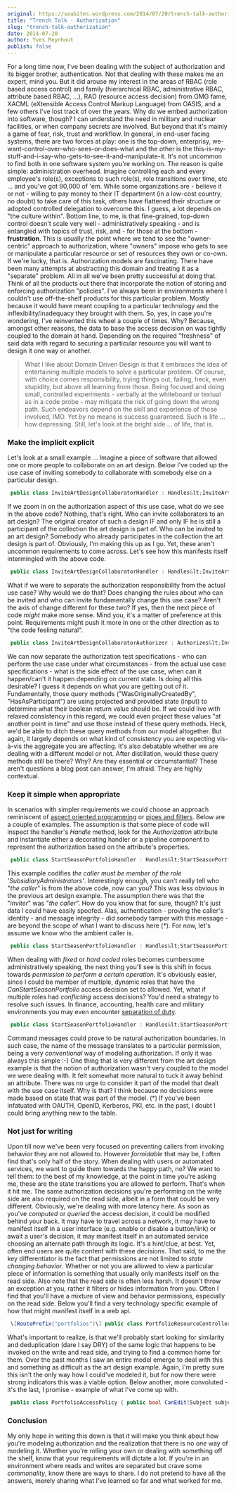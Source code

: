 ```yaml
---
original: https://seabites.wordpress.com/2014/07/20/trench-talk-authorization/
title: "Trench Talk - Authorization"
slug: "trench-talk-authorization"
date: 2014-07-20
author: Yves Reynhout
publish: false
---
```

For a long time now, I've been dealing with the subject of authorization and its bigger brother, authentication. Not that dealing with these makes me an expert, mind you. But it did arouse my interest in the areas of RBAC (role based access control) and family (hierarchical RBAC, administrative RBAC, attribute based RBAC, ...), RAD (resource access decision) from OMG fame, XACML (eXtensible Access Control Markup Language) from OASIS, and a few others I've lost track of over the years. Why do we embed authorization into software, though? I can understand the need in military and nuclear facilities, or when company secrets are involved. But beyond that it's mainly a game of fear, risk, trust and workflow. In general, in end-user facing systems, there are two forces at play: one is the top-down, enterprisy, we-want-control-over-who-sees-or-does-what and the other is the this-is-my-stuff-and-i-say-who-gets-to-see-it-and-manipulate-it. It's not uncommon to find both in one software system you're working on. The reason is quite simple: administration overhead. Imagine controlling each and every employee's role(s), exceptions to such role(s), role transitions over time, etc ... and you've got 90,000 of 'em. While some organizations are - believe it or not - willing to pay money to their IT department (in a low-cost country, no doubt) to take care of this task, others have flattened their structure or adopted controlled delegation to overcome this. I guess, a lot depends on "the culture within". Bottom line, to me, is that fine-grained, top-down control doesn't scale very well - administratively speaking - and is entangled with topics of trust, risk, and - for those at the bottom - **frustration**. This is usually the point where we tend to see the "owner-centric" approach to authorization, where "owners" impose who gets to see or manipulate a particular resource or set of resources they own or co-own. If we're lucky, that is. Authorization models are fascinating. There have been many attempts at abstracting this domain and treating it as a "separate" problem. All in all we've been pretty successful at doing that. Think of all the products out there that incorporate the notion of storing and enforcing authorization "policies". I've always been in environments where I couldn't use off-the-shelf products for this particular problem. Mostly because it would have meant coupling to a particular technology and the inflexibility/inadequacy they brought with them. So, yes, in case you're wondering, I've reinvented this wheel a couple of times. Why? Because, amongst other reasons, the data to base the access decision on was tightly coupled to the domain at hand. Depending on the required "freshness" of said data with regard to securing a particular resource you will want to design it one way or another.

> What I like about Domain Driven Design is that it embraces the idea of entertaining multiple models to solve a particular problem. Of course, with choice comes responsibility, trying things out, failing, heck, even stupidity, but above all learning from those. Being focused and doing small, controlled experiments - verbally at the whiteboard or textual as in a code probe - may mitigate the risk of going down the wrong path. Such endeavors depend on the skill and experience of those involved, IMO. Yet by no means is success guaranteed. Such is life ... how depressing. Still, let's look at the bright side ... of life, that is.

### Make the implicit explicit

Let's look at a small example ... Imagine a piece of software that allowed one or more people to collaborate on an art design. Below I've coded up the use case of inviting somebody to collaborate with somebody else on a particular design. 

```csharp
 public class InviteArtDesignCollaboratorHandler : Handles&lt;InviteArtDesignCollaborator&gt; { //invite somebody to collaborate with you on a certain art design. public void Handle(InviteArtDesignCollaborator message) { var inviter = this.personRepository.Get(new PersonId(message.InviterId)); var invitee = this.personRepository.Get(new PersonId(message.InviteeId)); var artDesign = this.artDesignRepository.Get(new ArtDesignId(message.ArtDesignId)); var invitation = artDesign.InviteCollaborator(inviter, invitee); this.invitationRepository.Add(invitation); } } 
```

 If we zoom in on the authorization aspect of this use case, what do we see in the above code? Nothing, that's right. Who can invite collaborators to an art design? The original creator of such a design IF and only IF he is still a participant of the collection the art design is part of. Who can be invited to an art design? Somebody who already participates in the collection the art design is part of. Obviously, I'm making this up as I go. Yet, these aren't uncommon requirements to come across. Let's see how this manifests itself intermingled with the above code. 

```csharp
 public class InviteArtDesignCollaboratorHandler : Handles&lt;InviteArtDesignCollaborator&gt; { //invite somebody to collaborate with you on a certain art design. public void Handle(InviteArtDesignCollaborator message) { var inviter = this.personRepository.Get(new PersonId(message.InviterId)); var invitee = this.personRepository.Get(new PersonId(message.InviteeId)); var artDesign = this.artDesignRepository.Get(new ArtDesignId(message.ArtDesignId)); var collection = this.collectionRepository.Get(artDesign.CollectionId); if (!artDesign.WasOriginallyCreatedBy(inviter)) throw new NotAuthorizedException("The inviter is not the original creator of the art design."); if (!collection.HasAsParticipant(inviter)) throw new NotAuthorizedException("The inviter is not a participant of the collection the art design is part of."); if (!collection.HasAsParticipant(invitee)) throw new NotAuthorizedException("The invitee is not a participant of the collection the art design is part of."); var invitation = artDesign.InviteCollaborator(inviter, invitee); this.invitationRepository.Add(invitation); } } 
```

 What if we were to separate the authorization responsibility from the actual use case? Why would we do that? Does changing the rules about who can be invited and who can invite fundamentally change this use case? Aren't the axis of change different for these two? If yes, then the next piece of code *might* make more sense. Mind you, it's a matter of preference at this point. Requirements might push it more in one or the other direction as to "the code feeling natural". 

```csharp
 public class InviteArtDesignCollaboratorAuthorizer : Authorizes&lt;InviteArtDesignCollaborator&gt; { //invite somebody to collaborate with you on a certain art design. public void Authorize(InviteArtDesignCollaborator message) { var inviter = this.personRepository.Get(new PersonId(message.InviterId)); var invitee = this.personRepository.Get(new PersonId(message.InviteeId)); var artDesign = this.artDesignRepository.Get(new ArtDesignId(message.ArtDesignId)); var collection = this.collectionRepository.Get(artDesign.CollectionId); if (!artDesign.WasOriginallyCreatedBy(inviter)) throw new NotAuthorizedException("The inviter is not the original creator of the art design."); if (!collection.HasAsParticipant(inviter)) throw new NotAuthorizedException("The inviter is not a participant of the collection the art design is part of."); if (!collection.HasAsParticipant(invitee)) throw new NotAuthorizedException("The invitee is not a participant of the collection the art design is part of."); } } public class InviteArtDesignCollaboratorHandler : Handles&lt;InviteArtDesignCollaborator&gt; { //invite somebody to collaborate with you on a certain art design. public void Handle(InviteArtDesignCollaborator message) { var inviter = this.personRepository.Get(new PersonId(message.InviterId)); var invitee = this.personRepository.Get(new PersonId(message.InviteeId)); var artDesign = this.artDesignRepository.Get(new ArtDesignId(message.ArtDesignId)); var invitation = artDesign.InviteCollaborator(inviter, invitee); this.invitationRepository.Add(invitation); } } 
```

 We can now separate the authorization test specifications - who can perform the use case under what circumstances - from the actual use case specifications - what is the side effect of the use case, when can it happen/can't it happen depending on current state. Is doing all this desirable? I guess it depends on what you are getting out of it. Fundamentally, those query methods ("WasOriginallyCreatedBy", "HasAsParticipant") are using projected and provided state (input) to determine what their boolean return value should be. If we could live with relaxed consistency in this regard, we could even project these values "at another point in time" and use those instead of these query methods. Heck, we'd be able to ditch these query methods from our model altogether. But again, it largely depends on what kind of consistency you are expecting vis-à-vis the aggregate you are affecting. It's also debatable whether we are dealing with a different model or not. After distillation, would these query methods still be there? Why? Are they essential or circumstantial? These aren't questions a blog post can answer, I'm afraid. They are highly contextual.

### Keep it simple when appropriate

In scenarios with simpler requirements we could choose an approach reminiscent of [aspect oriented programming](http://en.wikipedia.org/wiki/Aspect-oriented_programming "Aspect oriented programming") or [pipes and filters](http://www.eaipatterns.com/PipesAndFilters.html "Pipes and filters"). Below are a couple of examples. The assumption is that some piece of code will inspect the handler's *Handle* method, look for the *Authorization* attribute and instantiate either a decorating handler or a pipeline component to represent the authorization based on the attribute's properties. 

```csharp
 public class StartSeasonPortfolioHandler : Handles&lt;StartSeasonPortfolio&gt; { //start a new season portfolio for a subsidiary. \[Authorize(Role="SubsidiaryAdministrators")\] public void Handle(StartSeasonPortfolio message) { var subsidiaryId = new SubsidiaryId(message.SubsidiaryId); var season = Season.From(subsidiary, message.Season); if (this.portfolioRepository.HasPortfolioForSeason(subsidiaryId, season)) throw new SeasonPortfolioAlreadyStartedException("A portfolio was already started for the specified season of the subsidiary."); var subsidiary = this.subsidiaryRepository(subsidiaryId); var portfolio = subsidiary.StartPortfolio(new PortfolioId(message.PortfolioId), new PortfolioName(message.Name), season); this.portfolioRepository.Add(porfolio); } } 
```

 This example codifies *the caller must be member of the role 'SubsidiaryAdministrators'*. Interestingly enough, you can't really tell who "*the caller*" is from the above code, now can you? This was less obvious in the previous art design example. The assumption there was that the "*inviter*" was "*the caller*". How do you know that for sure, though? It's just data I could have easily spoofed. Alas, authentication - proving the caller's identity - and message integrity - did somebody tamper with this message - are beyond the scope of what I want to discuss here (\*). For now, let's assume we know who the ambient caller is. 

```csharp
 public class StartSeasonPortfolioHandler : Handles&lt;StartSeasonPortfolio&gt; { //start a new season portfolio for a subsidiary. \[Authorize(Permission="CanStartSeasonPortfolio")\] public void Handle(StartSeasonPortfolio message) { //ommitted for brevity - same as above } } 
```

 When dealing with *fixed* or *hard coded* roles becomes cumbersome administratively speaking, the next thing you'll see is this shift in focus towards *permission to perform a certain operation*. It's obviously easier, since I could be member of multiple, dynamic roles that have the *CanStartSeasonPortfolio* access decision set to allowed. Yet, what if multiple roles had *conflicting* access decisions? You'd need a strategy to resolve such issues. In finance, accounting, health care and military environments you may even encounter [separation of duty](http://en.wikipedia.org/wiki/Separation_of_duties "Separation of duty"). 

```csharp
 public class StartSeasonPortfolioHandler : Handles&lt;StartSeasonPortfolio&gt; { //start a new season portfolio for a subsidiary. \[Authorize\] public void Handle(StartSeasonPortfolio message) { //ommitted for brevity - same as above } } 
```

 Command messages could prove to be natural authorization boundaries. In such case, the name of the message translates to a particular permission, being a very *conventional* way of modeling authorization. If only it was always this simple :-) One thing that is very different from the art design example is that the notion of authorization wasn't very coupled to the model we were dealing with. It felt somewhat more natural to tuck it away behind an attribute. There was no urge to consider it part of the model that dealt with the use case itself. Why is that? I think because no decisions were made based on state that was part of the model. (\*) If you've been infatuated with OAUTH, OpenID, Kerberos, PKI, etc. in the past, I doubt I could bring anything new to the table.

### Not just for writing

Upon till now we've been very focused on preventing callers from invoking behavior they are not allowed to. However *formidable* that may be, I often find that's only half of the story. When dealing with users or automated services, we want to guide them towards the happy path, no? We want to tell them: to the best of my knowledge, at the point in time you're asking me, these are the state transitions you are allowed to perform. That's when it hit me. The same authorization decisions you're performing on the write side are also required on the read side, albeit in a form that could be very different. Obviously, we're dealing with more latency here. As soon as you've *computed* or *queried* the access decision, it could be modified behind your back. It may have to travel across a network, it may have to manifest itself in a user interface (e.g. enable or disable a button/link) or await a user's decision, it may manifest itself in an automated service choosing an alternate path through its logic. It's a hint/clue, at best. Yet, often end users are quite content with these decisions. That said, to me the key differentiator is the fact that permissions are not limited to *state changing behavior*. Whether or not you are allowed to view a particular piece of information is something that usually only manifests itself on the read side. Also note that the read side is often less harsh. It doesn't throw an exception at you, rather it filters or hides information from you. Often I find that you'll have a mixture of view and behavior permissions, especially on the read side. Below you'll find a very technology specific example of how that might manifest itself in a web api. 

```csharp
 \[RoutePrefix("portfolios")\] public class PortfolioResourceController : ApiController { \[Route("{id}")\] public IHttpActionResult Get(string id) { var identity = new ClaimsIdentity(RequestContext.Principal.Identity); return this.portfolioQueries. ById(id). Select(\_ =&gt; Ok(\_.CompleteAuthorization(identity, this.Url))). DefaultIfEmpty(NotFound()). Single(); } } public class PortfolioResource { public PortfolioResource CompleteAuthorization(ClaimsIdentity identity, UrlHelper helper) { var links = new List&lt;Link&gt;(); //Note: CanEdit|Delete|ViewPortfolioItems are extension methods on ClaimsIdentity that, internally, // use claims to answer the authorization requests in a similar way as how the // write side would ask them. if(identity.CanEditPortfolio(Id)) links.Add(new Link { Rel = "edit", Href = helper.GetLink&lt;PortfolioResourceController&gt;(\_ =&gt; \_.Put(Id)) }); if(identity.CanDeletePortfolio(Id)) links.Add(new Link { Rel = "delete", Href = helper.GetLink&lt;PortfolioResourceController&gt;(\_ =&gt; \_.Delete(Id)) }); if(identity.CanViewPortfolioItems(Id)) links.Add(new Link { Rel = "items", Href = helper.GetLink&lt;PortfolioResourceController&gt;(\_ =&gt; \_.GetItems(Id)) }); return new PortfolioResource(Id, Name, Season, SubsidiaryId, links.ToArray()); } } 
```

 What's important to realize, is that we'll probably start looking for similarity and deduplication (dare I say DRY) of the same logic that happens to be invoked on the write and read side, and trying to find a common home for them. Over the past months I saw an entire model emerge to deal with this and something as difficult as the art design example. Again, I'm pretty sure this isn't the only way how I could've modeled it, but for now there were strong indicators this was a viable option. Below another, more convoluted - it's the last, I promise - example of what I've come up with. 

```csharp
 public class PortfolioAccessPolicy { public bool CanEdit(Subject subject) { return subject.CanEditPortfolio(RolePermissionSet) && subject.IsStarterOfPortfolio(StarterId); } public bool CanDelete(Subject subject) { return subject.CanDeletePortfolio(RolePermissionSet) && subject.IsStarterOfPortfolio(StarterId); } public bool CanViewItems(Subject subject) { return subject.CanViewPortfolioItems(RolePermissionSet) || subject.IsPortfolioSupervisor(); } } //Usage on the read side public class PortfolioResource { public PortfolioResource CompleteAuthorization(Subject subject, PortfolioAccessPolicy policy, UrlHelper helper) { var links = new List&lt;Link&gt;(); if(policy.CanEdit(subject)) links.Add(new Link { Rel = "edit", Href = helper.GetLink&lt;PortfolioResourceController&gt;(\_ =&gt; \_.Put(Id)) }); if(policy.CanDelete(subject)) links.Add(new Link { Rel = "delete", Href = helper.GetLink&lt;PortfolioResourceController&gt;(\_ =&gt; \_.Delete(Id)) }); if(policy.CanViewItems(subject)) links.Add(new Link { Rel = "items", Href = helper.GetLink&lt;PortfolioResourceController&gt;(\_ =&gt; \_.GetItems(Id)) }); return new PortfolioResource(Id, Name, Season, SubsidiaryId, links.ToArray()); } } //Usage on the write side public class EditPortfolioAuthorizer : Authorizes&lt;EditPortfolio&gt; { public void Authorize(Subject subject, EditPortfolio message) { var policy = this.policyRepository.Get(new PortfolioId(message.PortfolioId)); if(!policy.CanEditPortfolio(subject)) throw new NotAuthorizedException("The caller is not authorized to edit this portfolio."); } } 
```



### Conclusion

My only hope in writing this down is that it will make you think about how you're modeling authorization and the realization that there is no *one* way of modeling it. Whether you're rolling your own or dealing with something off the shelf, know that your requirements will dictate a lot. If you're in an environment where reads and writes are separated but crave some *commonality*, know there are ways to share. I do not pretend to have all the answers, merely sharing what I've learned so far and what worked for me.
